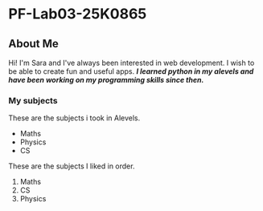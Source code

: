 # PF-Lab03-25K0865
## About Me
Hi! I'm Sara and I've always been interested in web development. I wish to be able to create fun and useful apps.
***I learned python in my alevels and have been working on my programming skills since then.***
### My subjects
These are the subjects i took in Alevels.
- Maths
- Physics
- CS
  
These are the subjects I liked in order.
1. Maths
2. CS
3. Physics

